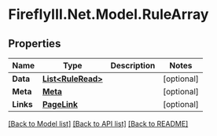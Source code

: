 # FireflyIII.Net.Model.RuleArray
## Properties

Name | Type | Description | Notes
------------ | ------------- | ------------- | -------------
**Data** | [**List&lt;RuleRead&gt;**](RuleRead.md) |  | [optional] 
**Meta** | [**Meta**](Meta.md) |  | [optional] 
**Links** | [**PageLink**](PageLink.md) |  | [optional] 

[[Back to Model list]](../README.md#documentation-for-models) [[Back to API list]](../README.md#documentation-for-api-endpoints) [[Back to README]](../README.md)

